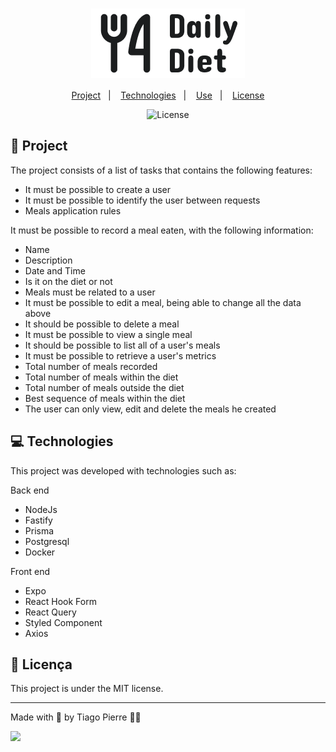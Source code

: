 <h1 align="center" style="text-align: center;">
  <img alt="Logo do ToDo" src="./front-end/src/assets/images/logo.png" style="vertical-align: middle;">
</h1>

<p align="center">
  <a href="#project">Project</a>&nbsp;&nbsp;&nbsp;|&nbsp;&nbsp;&nbsp;
  <a href="#technologies">Technologies</a>&nbsp;&nbsp;&nbsp;|&nbsp;&nbsp;&nbsp;
  <a href="#usage">Use</a>&nbsp;&nbsp;&nbsp;|&nbsp;&nbsp;&nbsp;
  <a href="#license">License</a>
</p>

<p align="center">
  <img alt="License" src="https://img.shields.io/static/v1?label=license&message=MIT&color=49AA26&labelColor=000000">
</p>

<h2 id="project">📁 Project</h2>

The project consists of a list of tasks that contains the following features:

- It must be possible to create a user
- It must be possible to identify the user between requests
- Meals application rules

It must be possible to record a meal eaten, with the following information:

- Name
- Description
- Date and Time
- Is it on the diet or not
- Meals must be related to a user
- It must be possible to edit a meal, being able to change all the data above
- It should be possible to delete a meal
- It must be possible to view a single meal
- It should be possible to list all of a user's meals
- It must be possible to retrieve a user's metrics
- Total number of meals recorded
- Total number of meals within the diet
- Total number of meals outside the diet
- Best sequence of meals within the diet
- The user can only view, edit and delete the meals he created

<h2 id="technologies">💻 Technologies</h2>

This project was developed with technologies such as:

Back end
- NodeJs
- Fastify
- Prisma
- Postgresql
- Docker

Front end
- Expo
- React Hook Form
- React Query
- Styled Component
- Axios

<h2 id="license">📝 Licença</h2>

This project is under the MIT license.

---

Made with 💜 by Tiago Pierre 👋🏾

<div style="display: flex;">
  <a href="https://www.linkedin.com/in/tiagopierredev/" target="_blank"><img src="https://img.shields.io/badge/-LinkedIn-%230077B5?style=for-the-badge&logo=linkedin&logoColor=white" style="margin-right: 2vw" target="_blank"></a>
</div>